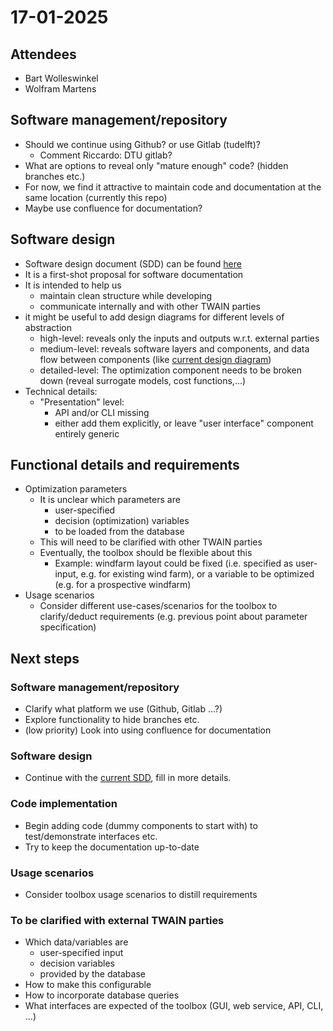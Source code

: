 # 17-01-2025
## Attendees
- Bart Wolleswinkel
- Wolfram Martens
## Software management/repository
- Should we continue using Github? or use Gitlab (tudelft)?
    - Comment Riccardo: DTU gitlab?
- What are options to reveal only "mature enough" code? (hidden branches etc.)
- For now, we find it attractive to maintain code and documentation at the same location (currently this repo)
- Maybe use confluence for documentation?
## Software design
- Software design document (SDD) can be found [here](../docs/software_design.md)
- It is a first-shot proposal for software documentation
- It is intended to help us
    - maintain clean structure while developing
    - communicate internally and with other TWAIN parties
- it might be useful to add design diagrams for different levels of abstraction
    - high-level: reveals only the inputs and outputs w.r.t. external parties
    - medium-level: reveals software layers and components, and data flow between components (like [current design diagram](../docs/architecture_layers.png))
    - detailed-level: The optimization component needs to be broken down (reveal surrogate models, cost functions,...)
- Technical details:
    - "Presentation" level:
        - API and/or CLI missing
        - either add them explicitly, or leave "user interface" component entirely generic
## Functional details and requirements
- Optimization parameters
    - It is unclear which parameters are
        - user-specified
        - decision (optimization) variables
        - to be loaded from the database
    - This will need to be clarified with other TWAIN parties
    - Eventually, the toolbox should be flexible about this
        - Example: windfarm layout could be fixed (i.e. specified as user-input, e.g. for existing wind farm), or a variable to be optimized (e.g. for a prospective windfarm)
- Usage scenarios
    - Consider different use-cases/scenarios for the toolbox to clarify/deduct requirements (e.g. previous point about parameter specification)
## Next steps
### Software management/repository
- Clarify what platform we use (Github, Gitlab ...?)
- Explore functionality to hide branches etc.
- (low priority) Look into using confluence for documentation

### Software design
- Continue with the [current SDD](../docs/software_design.md), fill in more details.
### Code implementation
- Begin adding code (dummy components to start with) to test/demonstrate interfaces etc.
- Try to keep the documentation up-to-date
### Usage scenarios
- Consider toolbox usage scenarios to distill requirements
### To be clarified with external TWAIN parties
- Which data/variables are
    - user-specified input
    - decision variables
    - provided by the database
- How to make this configurable
- How to incorporate database queries
- What interfaces are expected of the toolbox (GUI, web service, API, CLI, ...)